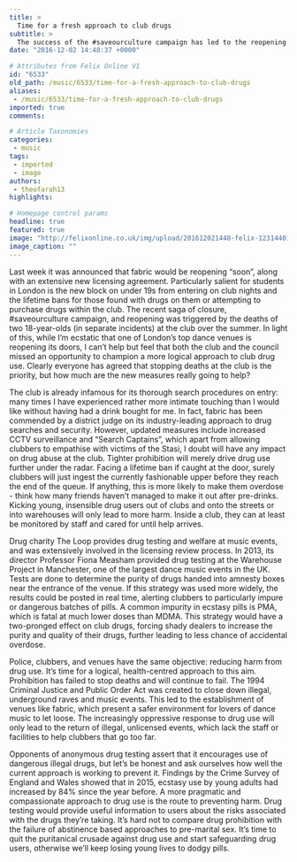 ```yaml
---
title: >
  Time for a fresh approach to club drugs
subtitle: >
  The success of the #saveourculture campaign has led to the reopening of fabric, but has an opportunity been missed to rationalise the approach to drug-related harm in clubs?
date: "2016-12-02 14:48:37 +0000"

# Attributes from Felix Online V1
id: "6533"
old_path: /music/6533/time-for-a-fresh-approach-to-club-drugs
aliases:
 - /music/6533/time-for-a-fresh-approach-to-club-drugs
imported: true
comments:

# Article Taxonomies
categories:
 - music
tags:
 - imported
 - image
authors:
 - theofarah13
highlights:

# Homepage control params
headline: true
featured: true
image: "http://felixonline.co.uk/img/upload/201612021448-felix-1231440162_87964caa18_o.jpg"
image_caption: ""
---
```


Last week it was announced that fabric would be reopening “soon”, along with an extensive new licensing agreement. Particularly salient for students in London is the new block on under 19s from entering on club nights and the lifetime bans for those found with drugs on them or attempting to purchase drugs within the club. The recent saga of closure, #saveourculture campaign, and reopening was triggered by the deaths of two 18-year-olds (in separate incidents) at the club over the summer. In light of this, while I’m ecstatic that one of London’s top dance venues is reopening its doors, I can’t help but feel that both the club and the council missed an opportunity to champion a more logical approach to club drug use. Clearly everyone has agreed that stopping deaths at the club is the priority, but how much are the new measures really going to help?

The club is already infamous for its thorough search procedures on entry: many times I have experienced rather more intimate touching than I would like without having had a drink bought for me. In fact, fabric has been commended by a district judge on its industry-leading approach to drug searches and security. However, updated measures include increased CCTV surveillance and “Search Captains”, which apart from allowing clubbers to empathise with victims of the Stasi, I doubt will have any impact on drug abuse at the club. Tighter prohibition will merely drive drug use further under the radar. Facing a lifetime ban if caught at the door, surely clubbers will just ingest the currently fashionable upper before they reach the end of the queue. If anything, this is more likely to make them overdose - think how many friends haven’t managed to make it out after pre-drinks. Kicking young, insensible drug users out of clubs and onto the streets or into warehouses will only lead to more harm. Inside a club, they can at least be monitored by staff and cared for until help arrives.

Drug charity The Loop provides drug testing and welfare at music events, and was extensively involved in the licensing review process. In 2013, its director Professor Fiona Measham provided drug testing at the Warehouse Project in Manchester, one of the largest dance music events in the UK. Tests are done to determine the purity of drugs handed into amnesty boxes near the entrance of the venue. If this strategy was used more widely, the results could be posted in real time, alerting clubbers to particularly impure or dangerous batches of pills. A common impurity in ecstasy pills is PMA, which is fatal at much lower doses than MDMA. This strategy would have a two-pronged effect on club drugs, forcing shady dealers to increase the purity and quality of their drugs, further leading to less chance of accidental overdose.

Police, clubbers, and venues have the same objective: reducing harm from drug use. It’s time for a logical, health-centred approach to this aim. Prohibition has failed to stop deaths and will continue to fail. The 1994 Criminal Justice and Public Order Act was created to close down illegal, underground raves and music events. This led to the establishment of venues like fabric, which present a safer environment for lovers of dance music to let loose. The increasingly oppressive response to drug use will only lead to the return of illegal, unlicensed events, which lack the staff or facilities to help clubbers that go too far.

Opponents of anonymous drug testing assert that it encourages use of dangerous illegal drugs, but let’s be honest and ask ourselves how well the current approach is working to prevent it. Findings by the Crime Survey of England and Wales showed that in 2015, ecstasy use by young adults had increased by 84% since the year before. A more pragmatic and compassionate approach to drug use is the route to preventing harm. Drug testing would provide useful information to users about the risks associated with the drugs they’re taking. It’s hard not to compare drug prohibition with the failure of abstinence based approaches to pre-marital sex. It’s time to quit the puritanical crusade against drug use and start safeguarding drug users, otherwise we’ll keep losing young lives to dodgy pills.
